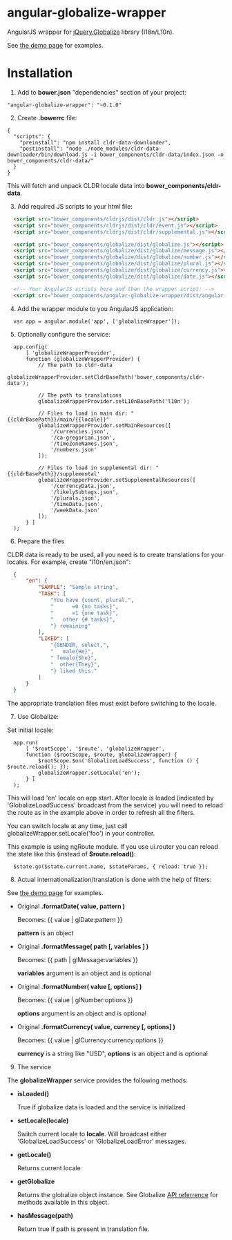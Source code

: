 angular-globalize-wrapper
=========================

AngularJS wrapper for [jQuery.Globalize](https://github.com/jquery/globalize) library (I18n/L10n).

See [the demo page](http://demo.daemon-notes.com/angular-globalize-wrapper/#/) for examples.

Installation
============

1. Add to **bower.json** "dependencies" section of your project:

  ```
  "angular-globalize-wrapper": "~0.1.0"
  ```

2. Create **.bowerrc** file:

  ```
  {
    "scripts": {
      "preinstall": "npm install cldr-data-downloader",
      "postinstall": "node ./node_modules/cldr-data-downloader/bin/download.js -i bower_components/cldr-data/index.json -o bower_components/cldr-data/"
    }
  }
  ```

  This will fetch and unpack CLDR locale data into **bower_components/cldr-data**.

3. Add required JS scripts to your html file:

  ```html
    <script src="bower_components/cldrjs/dist/cldr.js"></script>
    <script src="bower_components/cldrjs/dist/cldr/event.js"></script>
    <script src="bower_components/cldrjs/dist/cldr/supplemental.js"></script>

    <script src="bower_components/globalize/dist/globalize.js"></script>
    <script src="bower_components/globalize/dist/globalize/message.js"></script>
    <script src="bower_components/globalize/dist/globalize/number.js"></script>
    <script src="bower_components/globalize/dist/globalize/plural.js"></script>
    <script src="bower_components/globalize/dist/globalize/currency.js"></script>
    <script src="bower_components/globalize/dist/globalize/date.js"></script>

    <!-- Your AngularJS scripts here and then the wrapper script: -->
    <script src="bower_components/angular-globalize-wrapper/dist/angular-globalize-wrapper.js"></script>
  ```

4. Add the wrapper module to you AngularJS application:

  ```
    var app = angular.module('app', ['globalizeWrapper']);
  ```

5. Optionally configure the service:

  ```
    app.config(
        [ 'globalizeWrapperProvider',
        function (globalizeWrapperProvider) {
            // The path to cldr-data
            globalizeWrapperProvider.setCldrBasePath('bower_components/cldr-data');

            // The path to translations
            globalizeWrapperProvider.setL10nBasePath('l10n');

            // Files to load in main dir: "{{cldrBasePath}}/main/{{locale}}"
            globalizeWrapperProvider.setMainResources([
                '/currencies.json',
                '/ca-gregorian.json',
                '/timeZoneNames.json',
                '/numbers.json'
            ]);

            // Files to load in supplemental dir: "{{cldrBasePath}}/supplemental'
            globalizeWrapperProvider.setSupplementalResources([
                '/currencyData.json',
                '/likelySubtags.json',
                '/plurals.json',
                '/timeData.json',
                '/weekData.json'
            ]);
        } ]
    );
  ```

6. Prepare the files

  CLDR data is ready to be used, all you need is to create translations for your locales. For example, create "l10n/en.json":

  ```json
    {
        "en": {
            "SAMPLE": "Sample string",
            "TASK": [
                "You have {count, plural,",
                "      =0 {no tasks}",
                "      =1 {one task}",
                "   other {# tasks}",
                "} remaining"
            ],
            "LIKED": [
                "{GENDER, select,",
                "   male{He}",
                " female{She}",
                "  other{They}",
                "} liked this."
            ]
        }
    }
  ```

  The appropriate translation files must exist before switching to the locale.

7. Use Globalize:

  Set initial locale:

  ```
    app.run(
        [ '$rootScope', '$route', 'globalizeWrapper',
        function ($rootScope, $route, globalizeWrapper) {
            $rootScope.$on('GlobalizeLoadSuccess', function () { $route.reload(); });
            globalizeWrapper.setLocale('en');
        } ]
    );
  ```

  This will load 'en' locale on app start. After locale is loaded (indicated by 'GlobalizeLoadSuccess' broadcast from the service) you will need to reload the route as in the example above in order to refresh all the filters.

  You can switch locale at any time, just call globalizeWrapper.setLocale('foo') in your controller.

  This example is using ngRoute module. If you use ui.router you can reload the state like this (instead of **$route.reload()**:

  ```
    $state.go($state.current.name, $stateParams, { reload: true });
  ```

8. Actual internationalization/translation is done with the help of filters:

  See [the demo page](http://demo.daemon-notes.com/angular-globalize-wrapper/#/) for examples.

  * Original **.formatDate( value, pattern )**

    Becomes: {{ value | glDate:pattern }}

    **pattern** is an object

  * Original **.formatMessage( path [, variables ] )**

    Becomes: {{ path | glMessage:variables }}

    **variables** argument is an object and is optional

  * Original **.formatNumber( value [, options] )**

    Becomes: {{ value | glNumber:options }}

    **options** argument is an object and is optional

  * Original **.formatCurrency( value, currency [, options] )**

    Becomes: {{ value | glCurrency:currency:options }}

    **currency** is a string like "USD", **options** is an object and is optional

9. The service

  The **globalizeWrapper** service provides the following methods:

  * **isLoaded()**

    True if globalize data is loaded and the service is initialized

  * **setLocale(locale)**

    Switch current locale to **locale**. Will broadcast either 'GlobalizeLoadSuccess' or 'GlobalizeLoadError' messages.

  * **getLocale()**

    Returns current locale

  * **getGlobalize**

    Returns the globalize object instance. See Globalize [API referrence](https://github.com/jquery/globalize#api) for methods available in this object.

  * **hasMessage(path)**

    Return true if path is present in translation file.

